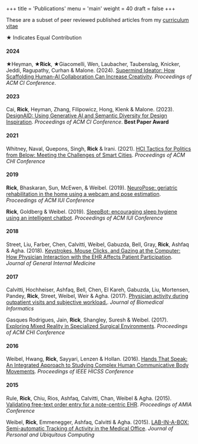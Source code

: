 +++
title = 'Publications'
menu = 'main'
weight = 40
draft = false
+++

These are a subset of peer reviewed published articles from my [curriculum vitae](https://drive.google.com/file/d/1MI95BTCKSKNYh1-BvJurPmgLtOsfU3vx/view?usp=sharing)

★ Indicates Equal Contribution

#### 2024

★Heyman, ★**Rick**, ★Giacomelli, Wen, Laubacher, Taubenslag, Knicker, Jeddi, Ragupathy, Curhan & Malone. (2024). [Supermind Ideator: How Scaffolding Human-AI Collaboration Can Increase Creativity](https://doi.org/10.1145/3643562.3672611). _Proceedings of ACM CI Conference_.

#### 2023

Cai,  **Rick**, Heyman, Zhang, Filipowicz, Hong, Klenk & Malone. (2023). [DesignAID: Using Generative AI and Semantic Diversity for Design Inspiration](https://doi.org/10.1145/3582269.3615596). _Proceedings of ACM CI Conference_. **Best Paper Award**

#### 2021

Whitney, Naval, Quepons, Singh, **Rick** & Irani. (2021). [HCI Tactics for Politics from Below: Meeting the Challenges of Smart Cities](https://doi.org/10.1145/3411764.3445314). _Proceedings of ACM CHI Conference_

#### 2019

 **Rick**, Bhaskaran, Sun, McEwen, & Weibel. (2019). [NeuroPose: geriatric rehabilitation in the home using a webcam and pose estimation](https://doi.org/10.1145/3308557.3308682). _Proceedings of ACM IUI Conference_

 **Rick**, Goldberg & Weibel. (2019). [SleepBot: encouraging sleep hygiene using an intelligent chatbot](https://doi.org/10.1145/3308557.3308712). _Proceedings of ACM IUI Conference_

#### 2018

Street, Liu, Farber, Chen, Calvitti, Weibel, Gabuzda, Bell, Gray, **Rick**, Ashfaq & Agha. (2018). [Keystrokes, Mouse Clicks, and Gazing at the Computer: How Physician Interaction with the EHR Affects Patient Participation](https://doi.org/10.1007/s11606-017-4228-2). _Journal of General Internal Medicine_

#### 2017

Calvitti, Hochheiser, Ashfaq, Bell, Chen, El Kareh, Gabuzda, Liu, Mortensen, Pandey,  **Rick**, Street, Weibel, Weir & Agha. (2017). [Physician activity during outpatient visits and subjective workload.](https://doi.org/10.1016/j.jbi.2017.03.011). _Journal of Biomedical Informatics_

Gasques Rodrigues, Jain,  **Rick**, Shangley, Suresh & Weibel. (2017). [Exploring Mixed Reality in Specialized Surgical Environments](https://doi.org/10.1145/3027063.3053273). _Proceedings of ACM CHI Conference_

#### 2016

Weibel, Hwang,  **Rick**, Sayyari, Lenzen & Hollan. (2016). [Hands That Speak: An Integrated Approach to Studying Complex Human Communicative Body Movements](https://doi.org/10.1109/HICSS.2016.82). _Proceedings of IEEE HICSS Conference_

#### 2015

Rule,  **Rick**, Chiu, Rios, Ashfaq, Calvitti, Chan, Weibel & Agha. (2015). [Validating free-text order entry for a note-centric EHR](https://www.ncbi.nlm.nih.gov/pmc/articles/PMC4765684/). _Proceedings of AMIA Conference_

Weibel, **Rick**, Emmenegger, Ashfaq, Calvitti & Agha. (2015). [LAB-IN-A-BOX: Semi-automatic Tracking of Activity in the Medical Office](https://doi.org/10.1007/s00779-014-0821-0). _Journal of Personal and Ubiquitous Computing_
